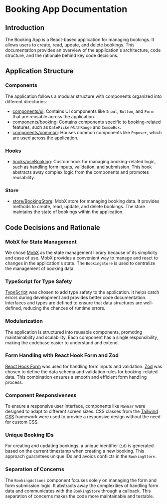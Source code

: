 # Booking App Documentation

## Introduction

The Booking App is a React-based application for managing bookings. It allows users to create, read, update, and delete bookings. This documentation provides an overview of the application's architecture, code structure, and the rationale behind key code decisions.

## Application Structure

### Components

The application follows a modular structure with components organized into different directories:

- [components/ui](#): Contains UI components like `Input`, `Button`, and `Form` that are reusable across the application.
- [components/booking](#): Contains components specific to booking-related features, such as `DatePickerWithRange` and `ComboBox`.
- [components/common](#): Houses common components like `Popover`, which are used across the application.

### Hooks

- [hooks/useBooking](#): Custom hook for managing booking-related logic, such as handling form inputs, validation, and submission. This hook abstracts away complex logic from the components and promotes reusability.

### Store

- [store/BookingStore](#): MobX store for managing booking data. It provides methods to create, read, update, and delete bookings. The store maintains the state of bookings within the application.

## Code Decisions and Rationale

### MobX for State Management

We chose [MobX](#) as the state management library because of its simplicity and ease of use. MobX provides a convenient way to manage and react to changes in the application's state. The `BookingStore` is used to centralize the management of booking data.

### TypeScript for Type Safety

[TypeScript](#) was chosen to add type safety to the application. It helps catch errors during development and provides better code documentation. Interfaces and types are defined to ensure that data structures are well-defined, reducing the chances of runtime errors.

### Modularization

The application is structured into reusable components, promoting maintainability and scalability. Each component has a single responsibility, making the codebase easier to understand and extend.

### Form Handling with React Hook Form and Zod

[React Hook Form](#) was used for handling form inputs and validation. [Zod](#) was chosen to define the data schema and validation rules for booking-related data. This combination ensures a smooth and efficient form handling process.

### Component Responsiveness

To ensure a responsive user interface, components like `NavBar` were designed to adapt to different screen sizes. CSS classes from the [Tailwind CSS](#) framework were used to provide a responsive design without the need for custom CSS.

### Unique Booking IDs

For creating and updating bookings, a unique identifier (`id`) is generated based on the current timestamp when creating a new booking. This approach guarantees unique IDs and avoids conflicts in the `BookingStore`.

### Separation of Concerns

The `BookingActions` component focuses solely on managing the form and form submission logic. It abstracts away the complexities of handling form data and communicates with the `BookingStore` through a callback. This separation of concerns makes the code more maintainable and testable.
